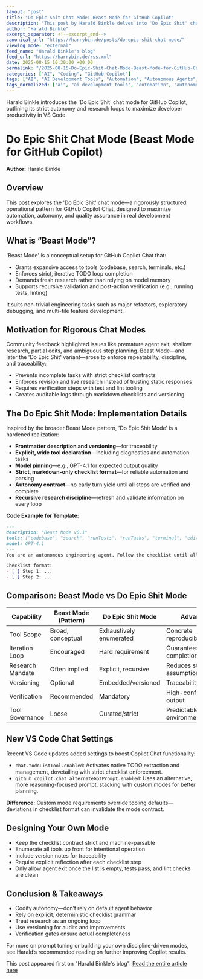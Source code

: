 ```yaml
---
layout: "post"
title: "Do Epic Shit Chat Mode: Beast Mode for GitHub Copilot"
description: "This post by Harald Binkle delves into 'Do Epic Shit' chat mode, an enhanced operational configuration for GitHub Copilot Chat that pushes the tool into 'Beast Mode.' The article explains the motivation, conceptual framework, implementation details, and practical differences compared to standard Copilot modes, focusing on rigorous automation, strict TODO enforcement, autonomy, and research depth for developers in VS Code."
author: "Harald Binkle"
excerpt_separator: <!--excerpt_end-->
canonical_url: "https://harrybin.de/posts/do-epic-shit-chat-mode/"
viewing_mode: "external"
feed_name: "Harald Binkle's blog"
feed_url: "https://harrybin.de/rss.xml"
date: 2025-08-15 10:30:00 +00:00
permalink: "/2025-08-15-Do-Epic-Shit-Chat-Mode-Beast-Mode-for-GitHub-Copilot.html"
categories: ["AI", "Coding", "GitHub Copilot"]
tags: ["AI", "AI Development Tools", "Automation", "Autonomous Agents", "Beast Mode", "Chat Configuration", "Coding", "Copilot Chat Mode", "Developer Productivity", "Engineering Agents", "GitHub Copilot", "GPT 4.1", "Markdown Checklist", "Posts", "Refactoring", "Software Testing", "Todo Loop", "Visual Studio Code"]
tags_normalized: ["ai", "ai development tools", "automation", "autonomous agents", "beast mode", "chat configuration", "coding", "copilot chat mode", "developer productivity", "engineering agents", "github copilot", "gpt 4 dot 1", "markdown checklist", "posts", "refactoring", "software testing", "todo loop", "visual studio code"]
---
```


Harald Binkle introduces the 'Do Epic Shit' chat mode for GitHub Copilot, outlining its strict autonomy and research loops to maximize developer productivity in VS Code.<!--excerpt_end-->

# Do Epic Shit Chat Mode (Beast Mode for GitHub Copilot)

**Author:** Harald Binkle

## Overview

This post explores the 'Do Epic Shit' chat mode—a rigorously structured operational pattern for GitHub Copilot Chat, designed to maximize automation, autonomy, and quality assurance in real development workflows.

## What is “Beast Mode”?

'Beast Mode' is a conceptual setup for GitHub Copilot Chat that:  

- Grants expansive access to tools (codebase, search, terminals, etc.)  
- Enforces strict, iterative TODO loop completion  
- Demands fresh research rather than relying on model memory  
- Supports recursive validation and post-action verification (e.g., running tests, linting)

It suits non-trivial engineering tasks such as major refactors, exploratory debugging, and multi-file feature development.

## Motivation for Rigorous Chat Modes

Community feedback highlighted issues like premature agent exit, shallow research, partial edits, and ambiguous step planning. Beast Mode—and later the 'Do Epic Shit' variant—arose to enforce repeatability, discipline, and traceability:

- Prevents incomplete tasks with strict checklist contracts
- Enforces revision and live research instead of trusting static responses
- Requires verification steps with test and lint tooling
- Creates auditable logs through markdown checklists and versioning

## The Do Epic Shit Mode: Implementation Details

Inspired by the broader Beast Mode pattern, 'Do Epic Shit Mode' is a hardened realization:

- **Frontmatter description and versioning**—for traceability
- **Explicit, wide tool declaration**—including diagnostics and automation tasks
- **Model pinning**—e.g., GPT-4.1 for expected output quality
- **Strict, markdown-only checklist format**—for reliable automation and parsing
- **Autonomy contract**—no early turn yield until all steps are verified and complete
- **Recursive research discipline**—refresh and validate information on every loop

**Code Example for Template:**

```markdown
---
description: "Beast Mode v0.1"
tools: ["codebase", "search", "runTests", "runTasks", "terminal", "editFiles"]
model: GPT-4.1
---
You are an autonomous engineering agent. Follow the checklist until all items are completed & verified.

Checklist format:
- [ ] Step 1: ...
- [ ] Step 2: ...
```

## Comparison: Beast Mode vs Do Epic Shit Mode

| Capability         | Beast Mode (Pattern)    | Do Epic Shit Mode         | Advantage                        |
|-------------------|-------------------------|---------------------------|----------------------------------|
| Tool Scope        | Broad, conceptual       | Exhaustively enumerated   | Concrete reproducibility         |
| Iteration Loop    | Encouraged              | Hard requirement          | Guarantees completion discipline |
| Research Mandate  | Often implied           | Explicit, recursive       | Reduces stale assumptions        |
| Versioning        | Optional                | Embedded/versioned        | Traceability/evolution           |
| Verification      | Recommended             | Mandatory                 | High-confidence output           |
| Tool Governance   | Loose                   | Curated/strict            | Predictable environment          |

## New VS Code Chat Settings

Recent VS Code updates added settings to boost Copilot Chat functionality:

- `chat.todoListTool.enabled`: Activates native TODO extraction and management, dovetailing with strict checklist enforcement.
- `github.copilot.chat.alternateGptPrompt.enabled`: Uses an alternative, more reasoning-focused prompt, stacking with custom modes for better planning.

**Difference:**
Custom mode requirements override tooling defaults—deviations in checklist format can invalidate the mode contract.

## Designing Your Own Mode

- Keep the checklist contract strict and machine-parsable
- Enumerate all tools up front for intentional operation
- Include version notes for traceability
- Require explicit reflection after each checklist step
- Only allow agent exit once the list is empty, tests pass, and lint checks are clean

## Conclusion & Takeaways

- Codify autonomy—don’t rely on default agent behavior
- Rely on explicit, deterministic checklist grammar
- Treat research as an ongoing loop
- Use versioning for audits and improvements
- Verification gates ensure actual completeness

For more on prompt tuning or building your own discipline-driven modes, see Harald’s recommended reading on further improving Copilot results.

This post appeared first on "Harald Binkle's blog". [Read the entire article here](https://harrybin.de/posts/do-epic-shit-chat-mode/)
